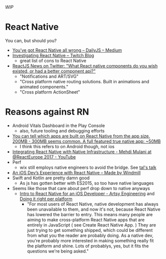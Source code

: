 _WIP_

# React Native
You can, but should you?

- [You’ve got React Native all wrong – DailyJS – Medium](https://medium.com/dailyjs/youve-got-react-native-all-wrong-3b268eca99f4)
- [Investigating React Native – Twitch Blog](https://blog.twitch.tv/investigating-react-native-6032ecced610)
  - great list of cons to React Native
- [ReactJS News on Twitter: "What React native components do you wish existed, or had a better component api?"](https://twitter.com/ReactJSNews/status/862330083134115840)
  - "Notifications and ART/SVG"
  - "Cross platform native routing solutions. Built in animations and animated components."
  - "Cross platform ActionSheet"

# Reasons against RN
- Android Vitals Dashboard in the Play Console
  - also, future tooling and debugging efforts
- [You can tell which apps are built on React Native from the app size. 200MB - 300MB seems common. A full featured true native app: ~50MB](https://twitter.com/MugOfPaul/status/862659087254773761)
  - I think this refers to on Android though, not ios
- [Integrating React Native with Native Infrastructure - Mehdi Mulani at @ReactEurope 2017 - YouTube](https://www.youtube.com/watch?list=PLCC436JpVnK3KpieWtxYN6aC2-exR_IxH&v=QOAoLF6FV7A)
- Perf
  - wix still employs native engineers to avoid the bridge. See [tal's talk](https://youtu.be/OmiXlJ4ZzAo?t=20m27s)
- [An iOS Dev’s Experience with React Native – Made by Windmill](https://blog.madebywindmill.com/an-ios-devs-experience-with-react-native-559275b5a4e8)
- Swift and Kotlin are pretty damn good
  - As js has gotten better with ES2015, so too have native languages
- Seems like those that care about perf drop down to native anyways
  - [Intro to React Native for an iOS Developer - Artsy Engineering](http://artsy.github.io/blog/2017/07/06/React-Native-for-iOS-devs/#React.Native) and [Doing it right per platform](http://artsy.github.io/blog/2017/07/06/React-Native-for-iOS-devs/#Doing.it.right.per.platform)
    - "For most users of React Native, native development has always been unavailable to them, and now it's not, because React Native has lowered the barrier to entry. This means many people are aiming to make cross-platform React Native apps that are entirely in JavaScript ( see Create React Native App. ) They are just trying to get something shipped, which could be different from what you the reader are probably doing. As a native dev, you're probably more interested in making something really fit the platform and shine. Lots of probablys, yes, but it fits the questions we're being asked."
